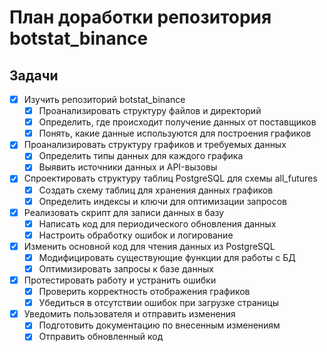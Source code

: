 # План доработки репозитория botstat_binance

## Задачи

- [x] Изучить репозиторий botstat_binance
  - [x] Проанализировать структуру файлов и директорий
  - [x] Определить, где происходит получение данных от поставщиков
  - [x] Понять, какие данные используются для построения графиков
- [x] Проанализировать структуру графиков и требуемых данных
  - [x] Определить типы данных для каждого графика
  - [x] Выявить источники данных и API-вызовы
- [x] Спроектировать структуру таблиц PostgreSQL для схемы all_futures
  - [x] Создать схему таблиц для хранения данных графиков
  - [x] Определить индексы и ключи для оптимизации запросов
- [x] Реализовать скрипт для записи данных в базу
  - [x] Написать код для периодического обновления данных
  - [x] Настроить обработку ошибок и логирование
- [x] Изменить основной код для чтения данных из PostgreSQL
  - [x] Модифицировать существующие функции для работы с БД
  - [x] Оптимизировать запросы к базе данных
- [x] Протестировать работу и устранить ошибки
  - [x] Проверить корректность отображения графиков
  - [x] Убедиться в отсутствии ошибок при загрузке страницы
- [x] Уведомить пользователя и отправить изменения
  - [x] Подготовить документацию по внесенным изменениям
  - [x] Отправить обновленный код

